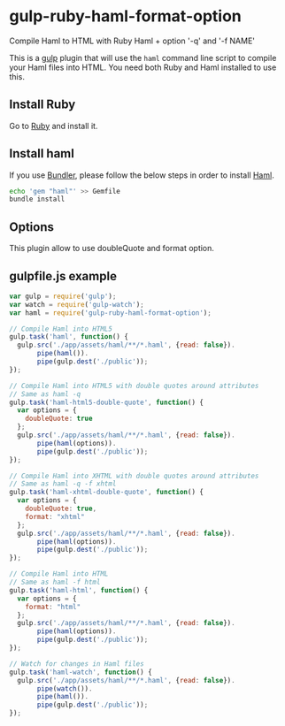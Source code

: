 # gulp-ruby-haml-format-option
Compile Haml to HTML with Ruby Haml + option '-q' and '-f NAME'

This is a [gulp](http://gulpjs.com/) plugin that will use the `haml` command
line script to compile your Haml files into HTML. You need both Ruby and Haml
installed to use this.

## Install Ruby
Go to [Ruby](https://www.ruby-lang.org/en/) and install it.

## Install haml
If you use [Bundler](http://bundler.io/), please follow the below steps
in order to install [Haml](http://haml.info/).

```bash
echo 'gem "haml"' >> Gemfile
bundle install
```

## Options

This plugin allow to use doubleQuote and format option.  

## gulpfile.js example
```javascript
var gulp = require('gulp');
var watch = require('gulp-watch');
var haml = require('gulp-ruby-haml-format-option');

// Compile Haml into HTML5
gulp.task('haml', function() {
  gulp.src('./app/assets/haml/**/*.haml', {read: false}).
       pipe(haml()).
       pipe(gulp.dest('./public'));
});

// Compile Haml into HTML5 with double quotes around attributes
// Same as haml -q
gulp.task('haml-html5-double-quote', function() {
  var options = {
    doubleQuote: true
  };
  gulp.src('./app/assets/haml/**/*.haml', {read: false}).
       pipe(haml(options)).
       pipe(gulp.dest('./public'));
});

// Compile Haml into XHTML with double quotes around attributes
// Same as haml -q -f xhtml
gulp.task('haml-xhtml-double-quote', function() {
  var options = {
    doubleQuote: true,
    format: "xhtml"
  };
  gulp.src('./app/assets/haml/**/*.haml', {read: false}).
       pipe(haml(options)).
       pipe(gulp.dest('./public'));
});

// Compile Haml into HTML
// Same as haml -f html
gulp.task('haml-html', function() {
  var options = {
    format: "html"
  };
  gulp.src('./app/assets/haml/**/*.haml', {read: false}).
       pipe(haml(options)).
       pipe(gulp.dest('./public'));
});

// Watch for changes in Haml files
gulp.task('haml-watch', function() {
  gulp.src('./app/assets/haml/**/*.haml', {read: false}).
       pipe(watch()).
       pipe(haml()).
       pipe(gulp.dest('./public'));
});
```
